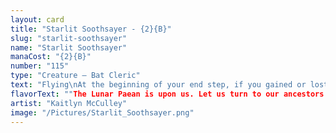 ```yaml
---
layout: card
title: "Starlit Soothsayer - {2}{B}"
slug: "starlit-soothsayer"
name: "Starlit Soothsayer"
manaCost: "{2}{B}"
number: "115"
type: "Creature — Bat Cleric"
text: "Flying\nAt the beginning of your end step, if you gained or lost life this turn, surveil 1. (Look at the top card of your library. You may put it into your graveyard.)"
flavorText: ""The Lunar Paean is upon us. Let us turn to our ancestors for guidance, and look to our children for hope.""
artist: "Kaitlyn McCulley"
image: "/Pictures/Starlit_Soothsayer.png"
---
```


